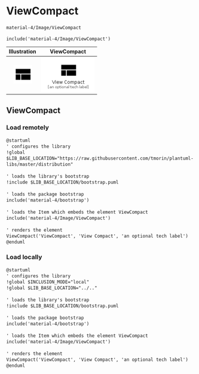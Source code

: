 # ViewCompact


```text
material-4/Image/ViewCompact
```

```text
include('material-4/Image/ViewCompact')
```



| Illustration | ViewCompact |
| :---: | :---: |
| ![illustration for Illustration](../../material-4/Image/ViewCompact.png) | ![illustration for ViewCompact](../../material-4/Image/ViewCompact.Local.png) |




## ViewCompact

### Load remotely
```plantuml
@startuml
' configures the library
!global $LIB_BASE_LOCATION="https://raw.githubusercontent.com/tmorin/plantuml-libs/master/distribution"

' loads the library's bootstrap
!include $LIB_BASE_LOCATION/bootstrap.puml

' loads the package bootstrap
include('material-4/bootstrap')

' loads the Item which embeds the element ViewCompact
include('material-4/Image/ViewCompact')

' renders the element
ViewCompact('ViewCompact', 'View Compact', 'an optional tech label')
@enduml
```

### Load locally
```plantuml
@startuml
' configures the library
!global $INCLUSION_MODE="local"
!global $LIB_BASE_LOCATION="../.."

' loads the library's bootstrap
!include $LIB_BASE_LOCATION/bootstrap.puml

' loads the package bootstrap
include('material-4/bootstrap')

' loads the Item which embeds the element ViewCompact
include('material-4/Image/ViewCompact')

' renders the element
ViewCompact('ViewCompact', 'View Compact', 'an optional tech label')
@enduml
```


